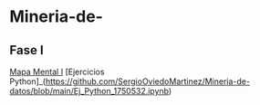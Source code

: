 # Mineria-de-
## Fase I
[Mapa Mental I](https://github.com/SergioOviedoMartinez/Mineria-de-datos/blob/main/MapaMental_1_1750532.pdf)
[Ejercicios Python]_(https://github.com/SergioOviedoMartinez/Mineria-de-datos/blob/main/Ej_Python_1750532.ipynb)
